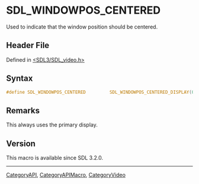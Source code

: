 # SDL_WINDOWPOS_CENTERED

Used to indicate that the window position should be centered.

## Header File

Defined in [<SDL3/SDL_video.h>](https://github.com/libsdl-org/SDL/blob/main/include/SDL3/SDL_video.h)

## Syntax

```c
#define SDL_WINDOWPOS_CENTERED         SDL_WINDOWPOS_CENTERED_DISPLAY(0)
```

## Remarks

This always uses the primary display.

## Version

This macro is available since SDL 3.2.0.

----
[CategoryAPI](CategoryAPI), [CategoryAPIMacro](CategoryAPIMacro), [CategoryVideo](CategoryVideo)

